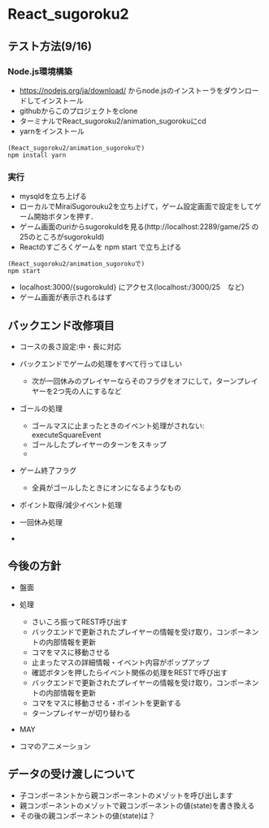 # React_sugoroku2

## テスト方法(9/16) 
### Node.js環境構築
- https://nodejs.org/ja/download/ からnode.jsのインストーラをダウンロードしてインストール
- githubからこのプロジェクトをclone
- ターミナルでReact_sugoroku2/animation_sugorokuにcd
- yarnをインストール
```
(React_sugoroku2/animation_sugorokuで)
npm install yarn
```

### 実行
- mysqldを立ち上げる
- ローカルでMiraiSugorouku2を立ち上げて，ゲーム設定画面で設定をしてゲーム開始ボタンを押す．
- ゲーム画面のuriからsugorokuIdを見る(http://localhost:2289/game/25  の25のところがsugorokuId)
- Reactのすごろくゲームを npm start で立ち上げる
```
(React_sugoroku2/animation_sugorokuで)
npm start
```
- localhost:3000/{sugorokuId} にアクセス(localhost:/3000/25　など)
- ゲーム画面が表示されるはず


## バックエンド改修項目
- コースの長さ設定:中・長に対応

- バックエンドでゲームの処理をすべて行ってほしい
  - 次が一回休みのプレイヤーならそのフラグをオフにして，ターンプレイヤーを2つ先の人にするなど

- ゴールの処理
  - ゴールマスに止まったときのイベント処理がされない: executeSquareEvent
  - ゴールしたプレイヤーのターンをスキップ
  - 
  
- ゲーム終了フラグ
  - 全員がゴールしたときにオンになるようなもの
  
- ポイント取得/減少イベント処理
- 一回休み処理
- 

## 今後の方針
- 盤面
- 処理
  - さいころ振ってREST呼び出す
  - バックエンドで更新されたプレイヤーの情報を受け取り，コンポーネントの内部情報を更新
  - コマをマスに移動させる
  - 止まったマスの詳細情報・イベント内容がポップアップ
  - 確認ボタンを押したらイベント関係の処理をRESTで呼び出す
  - バックエンドで更新されたプレイヤーの情報を受け取り，コンポーネントの内部情報を更新
  - コマをマスに移動させる・ポイントを更新する
  - ターンプレイヤーが切り替わる
  
- MAY
- コマのアニメーション



## データの受け渡しについて
- 子コンポーネントから親コンポーネントのメゾットを呼び出します
- 親コンポーネントのメゾットで親コンポーネントの値(state)を書き換える
- その後の親コンポーネントの値(state)は？
